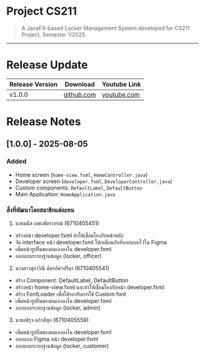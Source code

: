 # Project CS211
> A JavaFX-based Locker Management System developed for CS211 Project, Semester 1/2025.

---

# Release Update
| Release Version | Download                                                                                                 | Youtube Link                        | 
|-----------------|----------------------------------------------------------------------------------------------------------|-------------------------------------|
| v1.0.0          | [github.com](https://github.com/CS211-681-Project/project681-rod-f-211/tree/main/releases/1.0.0) | [youtube.com](https://youtu.be/svdDql7tqvo) |

# Release Notes
## [1.0.0] - 2025-08-05
### Added
- Home screen (`home-view.fxml`, `HomeController.java`)
- Developer screen (`developer.fxml`, `DeveloperController.java`)
- Custom components: `DefaultLabel`, `DefaultButton`
- Main Application: `HomeApplication.java`

### สิ่งที่พัฒนาโดยสมาชิกแต่ละคน
1. นายมนัส เตชะพัตราภรณ์ (6710405451)
- สร้างหน้า developer.fxml ทำให้เชื่อมโยงกับหน้าหลัก
- จัด interface หน้า developer.fxml ให้เหมือนกับที่ออกแบบไว้ใน Figma
- เพิ่มหน้ารูปยิ้มของตนเองลงใน developer.fxml
- ออกแบบระบบฐานข้อมูล (locker, officer)
2. นางสาวสุภาวิณี ฉัตรอัศวปรีดา (6710405541)
- สร้าง Component: DefaultLabel, DefaultButton
- สร้างหน้า home-view.fxml และทำให้เชื่อมโยงกับหน้า developer.fxml
- สร้าง FontLoader เพื่อให้รองรับการใช้ Custom font
- เพิ่มหน้ารูปยิ้มของตนเองลงใน developer.fxml
- ออกแบบระบบฐานข้อมูล (locker, admin)
3. นายอธิรุจ แก้วสีสุก (6710405559)
- เพิ่มหน้ารูปยิ้มของตนเองลงใน developer.fxml
- ออกแบบ Figma หน้า developer.fxml
- ออกแบบระบบฐานข้อมูล (locker, customer)

